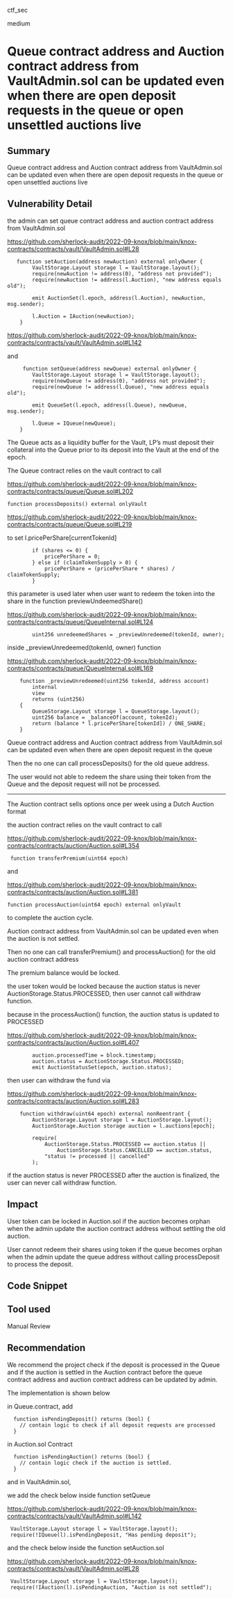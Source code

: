 ctf_sec

medium

# Queue contract address and Auction contract address from VaultAdmin.sol can be updated even when there are open deposit requests in the queue or open unsettled auctions live 

## Summary

Queue contract address and Auction contract address from VaultAdmin.sol can be updated even when there are open deposit requests in the queue or open unsettled auctions live 

## Vulnerability Detail

the admin can set queue contract address and auction contract address from VaultAdmin.sol

https://github.com/sherlock-audit/2022-09-knox/blob/main/knox-contracts/contracts/vault/VaultAdmin.sol#L28

```solidity
   function setAuction(address newAuction) external onlyOwner {
        VaultStorage.Layout storage l = VaultStorage.layout();
        require(newAuction != address(0), "address not provided");
        require(newAuction != address(l.Auction), "new address equals old");

        emit AuctionSet(l.epoch, address(l.Auction), newAuction, msg.sender);

        l.Auction = IAuction(newAuction);
    }
```

https://github.com/sherlock-audit/2022-09-knox/blob/main/knox-contracts/contracts/vault/VaultAdmin.sol#L142

and 

```solidity
     function setQueue(address newQueue) external onlyOwner {
        VaultStorage.Layout storage l = VaultStorage.layout();
        require(newQueue != address(0), "address not provided");
        require(newQueue != address(l.Queue), "new address equals old");

        emit QueueSet(l.epoch, address(l.Queue), newQueue, msg.sender);

        l.Queue = IQueue(newQueue);
    }
```

The Queue acts as a liquidity buffer for the Vault, LP’s must deposit their collateral into the Queue prior to its deposit into the Vault at the end of the epoch.

The Queue contract relies on the vault contract to call

https://github.com/sherlock-audit/2022-09-knox/blob/main/knox-contracts/contracts/queue/Queue.sol#L202

```solidity
function processDeposits() external onlyVault
```

https://github.com/sherlock-audit/2022-09-knox/blob/main/knox-contracts/contracts/queue/Queue.sol#L219

to set l.pricePerShare[currentTokenId]

```solidity
        if (shares <= 0) {
            pricePerShare = 0;
        } else if (claimTokenSupply > 0) {
            pricePerShare = (pricePerShare * shares) / claimTokenSupply;
        }
```

this parameter is used later when user want to redeem the token into the share in the function previewUndeemedShare()

https://github.com/sherlock-audit/2022-09-knox/blob/main/knox-contracts/contracts/queue/QueueInternal.sol#L124

```solidity
        uint256 unredeemedShares = _previewUnredeemed(tokenId, owner);
```

inside _previewUnredeemed(tokenId, owner) function

https://github.com/sherlock-audit/2022-09-knox/blob/main/knox-contracts/contracts/queue/QueueInternal.sol#L169

```solidity
    function _previewUnredeemed(uint256 tokenId, address account)
        internal
        view
        returns (uint256)
    {
        QueueStorage.Layout storage l = QueueStorage.layout();
        uint256 balance = _balanceOf(account, tokenId);
        return (balance * l.pricePerShare[tokenId]) / ONE_SHARE;
    }
```


Queue contract address and Auction contract address from VaultAdmin.sol can be updated even when there are open deposit request in the queue

Then the no one can call processDeposits() for the old queue address. 

The user would not able to redeem the share using their token from the Queue and the deposit request will not be processed.

------

The Auction contract sells options once per week using a Dutch Auction format

the auction contract relies on the vault contract to call

https://github.com/sherlock-audit/2022-09-knox/blob/main/knox-contracts/contracts/auction/Auction.sol#L354

```solidity
 function transferPremium(uint64 epoch)
```

and 

https://github.com/sherlock-audit/2022-09-knox/blob/main/knox-contracts/contracts/auction/Auction.sol#L381

```solidity
function processAuction(uint64 epoch) external onlyVault
```

to complete the auction cycle.

Auction contract address from VaultAdmin.sol can be updated even when the auction is not settled.

Then no one can call transferPremium() and processAuction() for the old auction contract address

The premium balance would be locked.

the user token would be locked because the auction status is never AuctionStorage.Status.PROCESSED,
then user cannot call withdraw function.

because in the processAuction() function, the auction status is updated to PROCESSED

https://github.com/sherlock-audit/2022-09-knox/blob/main/knox-contracts/contracts/auction/Auction.sol#L407

```solidity
        auction.processedTime = block.timestamp;
        auction.status = AuctionStorage.Status.PROCESSED;
        emit AuctionStatusSet(epoch, auction.status);
```

then user can withdraw the fund via 

https://github.com/sherlock-audit/2022-09-knox/blob/main/knox-contracts/contracts/auction/Auction.sol#L283

```solidity
    function withdraw(uint64 epoch) external nonReentrant {
        AuctionStorage.Layout storage l = AuctionStorage.layout();
        AuctionStorage.Auction storage auction = l.auctions[epoch];

        require(
            AuctionStorage.Status.PROCESSED == auction.status ||
                AuctionStorage.Status.CANCELLED == auction.status,
            "status != processed || cancelled"
        );
```

if the auction status is never PROCESSED after the auction is finalized, the user can never call withdraw function.

## Impact

User token can be locked in Auction.sol if the auction becomes orphan when the admin update the auction contract address without settling the old auction.

User cannot redeem their shares using token if the queue becomes orphan when the admin update the queue address without calling
processDeposit to process the deposit.

## Code Snippet

## Tool used

Manual Review

## Recommendation

We recommend the project check if the deposit is processed in the Queue and if the auction is settled in the Auction contract
before the queue contract address and auction contract address can be updated by admin.

The implementation is shown below

in Queue.contract, add

```solidity
  function isPendingDeposit() returns (bool) {
  	// contain logic to check if all deposit requests are processed
  }
```

in Auction.sol Contract

```solidity
  function isPendingAuction() returns (bool) {
  	// contain logic check if the auction is settled.
  }
```

and in VaultAdmin.sol,

we add the check below inside function setQueue

https://github.com/sherlock-audit/2022-09-knox/blob/main/knox-contracts/contracts/vault/VaultAdmin.sol#L142

```solidity
 VaultStorage.Layout storage l = VaultStorage.layout();
 require(!IQueue(l).isPendingDeposit, "Has pending deposit");
```

and the check below inside the function setAuction.sol

https://github.com/sherlock-audit/2022-09-knox/blob/main/knox-contracts/contracts/vault/VaultAdmin.sol#L28

```solidity
 VaultStorage.Layout storage l = VaultStorage.layout();
 require(!IAuction(l).isPendingAuction, "Auction is not settled");
```